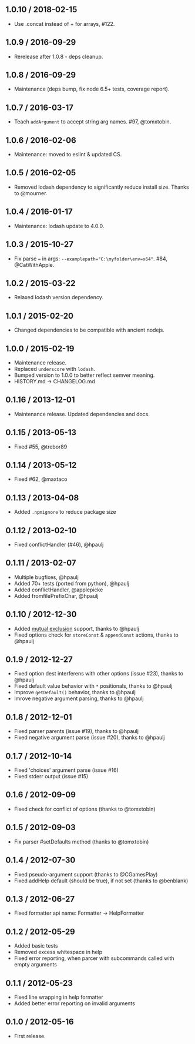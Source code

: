 <h2 id="1.0.10-%2F-2018-02-15">1.0.10 / 2018-02-15</h2>

<ul>
<li>Use .concat instead of + for arrays, #122.</li>
</ul>

<h2 id="1.0.9-%2F-2016-09-29">1.0.9 / 2016-09-29</h2>

<ul>
<li>Rerelease after 1.0.8 - deps cleanup.</li>
</ul>

<h2 id="1.0.8-%2F-2016-09-29">1.0.8 / 2016-09-29</h2>

<ul>
<li>Maintenance (deps bump, fix node 6.5+ tests, coverage report).</li>
</ul>

<h2 id="1.0.7-%2F-2016-03-17">1.0.7 / 2016-03-17</h2>

<ul>
<li>Teach <code>addArgument</code> to accept string arg names. #97, @tomxtobin.</li>
</ul>

<h2 id="1.0.6-%2F-2016-02-06">1.0.6 / 2016-02-06</h2>

<ul>
<li>Maintenance: moved to eslint &amp; updated CS.</li>
</ul>

<h2 id="1.0.5-%2F-2016-02-05">1.0.5 / 2016-02-05</h2>

<ul>
<li>Removed lodash dependency to significantly reduce install size.
Thanks to @mourner.</li>
</ul>

<h2 id="1.0.4-%2F-2016-01-17">1.0.4 / 2016-01-17</h2>

<ul>
<li>Maintenance: lodash update to 4.0.0.</li>
</ul>

<h2 id="1.0.3-%2F-2015-10-27">1.0.3 / 2015-10-27</h2>

<ul>
<li>Fix parse <code>=</code> in args: <code>--examplepath="C:\myfolder\env=x64"</code>. #84, @CatWithApple.</li>
</ul>

<h2 id="1.0.2-%2F-2015-03-22">1.0.2 / 2015-03-22</h2>

<ul>
<li>Relaxed lodash version dependency.</li>
</ul>

<h2 id="1.0.1-%2F-2015-02-20">1.0.1 / 2015-02-20</h2>

<ul>
<li>Changed dependencies to be compatible with ancient nodejs.</li>
</ul>

<h2 id="1.0.0-%2F-2015-02-19">1.0.0 / 2015-02-19</h2>

<ul>
<li>Maintenance release.</li>
<li>Replaced <code>underscore</code> with <code>lodash</code>.</li>
<li>Bumped version to 1.0.0 to better reflect semver meaning.</li>
<li>HISTORY.md -> CHANGELOG.md</li>
</ul>

<h2 id="0.1.16-%2F-2013-12-01">0.1.16 / 2013-12-01</h2>

<ul>
<li>Maintenance release. Updated dependencies and docs.</li>
</ul>

<h2 id="0.1.15-%2F-2013-05-13">0.1.15 / 2013-05-13</h2>

<ul>
<li>Fixed #55, @trebor89</li>
</ul>

<h2 id="0.1.14-%2F-2013-05-12">0.1.14 / 2013-05-12</h2>

<ul>
<li>Fixed #62, @maxtaco</li>
</ul>

<h2 id="0.1.13-%2F-2013-04-08">0.1.13 / 2013-04-08</h2>

<ul>
<li>Added <code>.npmignore</code> to reduce package size</li>
</ul>

<h2 id="0.1.12-%2F-2013-02-10">0.1.12 / 2013-02-10</h2>

<ul>
<li>Fixed conflictHandler (#46), @hpaulj</li>
</ul>

<h2 id="0.1.11-%2F-2013-02-07">0.1.11 / 2013-02-07</h2>

<ul>
<li>Multiple bugfixes, @hpaulj</li>
<li>Added 70+ tests (ported from python), @hpaulj</li>
<li>Added conflictHandler, @applepicke</li>
<li>Added fromfilePrefixChar, @hpaulj</li>
</ul>

<h2 id="0.1.10-%2F-2012-12-30">0.1.10 / 2012-12-30</h2>

<ul>
<li>Added <a href="http://docs.python.org/dev/library/argparse.html#mutual-exclusion">mutual exclusion</a>
support, thanks to @hpaulj</li>
<li>Fixed options check for <code>storeConst</code> &amp; <code>appendConst</code> actions, thanks to @hpaulj</li>
</ul>

<h2 id="0.1.9-%2F-2012-12-27">0.1.9 / 2012-12-27</h2>

<ul>
<li>Fixed option dest interferens with other options (issue #23), thanks to @hpaulj</li>
<li>Fixed default value behavior with <code>*</code> positionals, thanks to @hpaulj</li>
<li>Improve <code>getDefault()</code> behavior, thanks to @hpaulj</li>
<li>Imrove negative argument parsing, thanks to @hpaulj</li>
</ul>

<h2 id="0.1.8-%2F-2012-12-01">0.1.8 / 2012-12-01</h2>

<ul>
<li>Fixed parser parents (issue #19), thanks to @hpaulj</li>
<li>Fixed negative argument parse (issue #20), thanks to @hpaulj</li>
</ul>

<h2 id="0.1.7-%2F-2012-10-14">0.1.7 / 2012-10-14</h2>

<ul>
<li>Fixed 'choices' argument parse (issue #16)</li>
<li>Fixed stderr output (issue #15)</li>
</ul>

<h2 id="0.1.6-%2F-2012-09-09">0.1.6 / 2012-09-09</h2>

<ul>
<li>Fixed check for conflict of options (thanks to @tomxtobin)</li>
</ul>

<h2 id="0.1.5-%2F-2012-09-03">0.1.5 / 2012-09-03</h2>

<ul>
<li>Fix parser #setDefaults method (thanks to @tomxtobin)</li>
</ul>

<h2 id="0.1.4-%2F-2012-07-30">0.1.4 / 2012-07-30</h2>

<ul>
<li>Fixed pseudo-argument support (thanks to @CGamesPlay)</li>
<li>Fixed addHelp default (should be true), if not set (thanks to @benblank)</li>
</ul>

<h2 id="0.1.3-%2F-2012-06-27">0.1.3 / 2012-06-27</h2>

<ul>
<li>Fixed formatter api name: Formatter -> HelpFormatter</li>
</ul>

<h2 id="0.1.2-%2F-2012-05-29">0.1.2 / 2012-05-29</h2>

<ul>
<li>Added basic tests</li>
<li>Removed excess whitespace in help</li>
<li>Fixed error reporting, when parcer with subcommands
called with empty arguments</li>
</ul>

<h2 id="0.1.1-%2F-2012-05-23">0.1.1 / 2012-05-23</h2>

<ul>
<li>Fixed line wrapping in help formatter</li>
<li>Added better error reporting on invalid arguments</li>
</ul>

<h2 id="0.1.0-%2F-2012-05-16">0.1.0 / 2012-05-16</h2>

<ul>
<li>First release.</li>
</ul>
